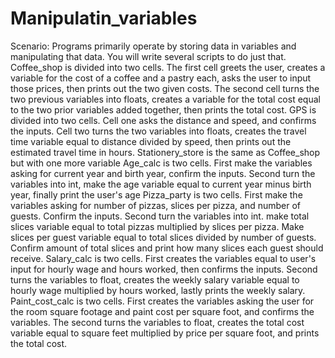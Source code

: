 # Manipulatin_variables
Scenario: Programs primarily operate by storing data in variables and manipulating that data.  You will write several scripts to do just that.
Coffee_shop is divided into two cells. The first cell greets the user, creates a variable for the cost of a coffee and a pastry each, asks the user to input those prices, then prints out the two given costs. The second cell turns the two previous variables into floats, creates a variable for the total cost equal to the two prior variables added together, then prints the total cost.
GPS is divided into two cells. Cell one asks the distance and speed, and confirms the inputs. Cell two turns the two variables into floats, creates the travel time variable equal to distance divided by speed, then prints out the estimated travel time in hours.
Stationery_store is the same as Coffee_shop but with one more variable
Age_calc is two cells. First make the variables asking for current year and birth year, confirm the inputs. Second turn the variables into int, make the age variable equal to current year minus birth year, finally print the user's age
Pizza_party is two cells. First make the variables asking for number of pizzas, slices per pizza, and number of guests. Confirm the inputs. Second turn the variables into int. make total slices variable equal to total pizzas multiplied by slices per pizza. Make slices per guest variable equal to total slices divided by number of guests. Confirm amount of total slices and print how many slices each guest should receive.
Salary_calc is two cells. First creates the variables equal to user's input for hourly wage and hours worked, then confirms the inputs. Second turns the variables to float, creates the weekly salary variable equal to hourly wage multiplied by hours worked, lastly prints the weekly salary.
Paint_cost_calc is two cells. First creates the variables asking the user for the room square footage and paint cost per square foot, and confirms the variables. The second turns the variables to float, creates the total cost variable equal to square feet multiplied by price per square foot, and prints the total cost.